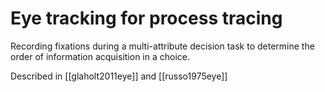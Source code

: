 # Eye tracking for process tracing

Recording fixations during a multi-attribute decision task to determine the order of information acquisition in a choice.

Described in [[glaholt2011eye]] and [[russo1975eye]]